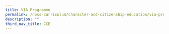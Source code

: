 ```yaml
---
title: VIA Programme
permalink: /nbss-curriculum/character-and-citizenship-education/via-programme
description: ""
third_nav_title: CCE
---
```

